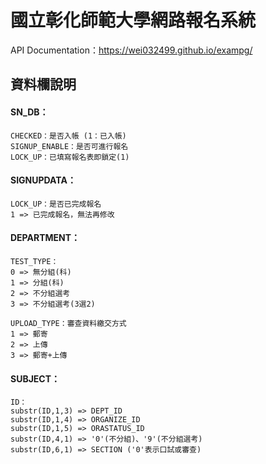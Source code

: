 # 國立彰化師範大學網路報名系統
API Documentation：https://wei032499.github.io/exampg/

## 資料欄說明
#### SN_DB：
    CHECKED：是否入帳 (1：已入帳)
    SIGNUP_ENABLE：是否可進行報名
    LOCK_UP：已填寫報名表即鎖定(1)

#### SIGNUPDATA：
    LOCK_UP：是否已完成報名
    1 => 已完成報名，無法再修改

#### DEPARTMENT：
    TEST_TYPE：
    0 => 無分組(科)
    1 => 分組(科)
    2 => 不分組選考
    3 => 不分組選考(3選2)

    UPLOAD_TYPE：審查資料繳交方式
    1 => 郵寄
    2 => 上傳
    3 => 郵寄+上傳

#### SUBJECT：
    ID：
    substr(ID,1,3) => DEPT_ID
    substr(ID,1,4) => ORGANIZE_ID
    substr(ID,1,5) => ORASTATUS_ID
    substr(ID,4,1) => '0'(不分組)、'9'(不分組選考)
    substr(ID,6,1) => SECTION ('0'表示口試或審查)
